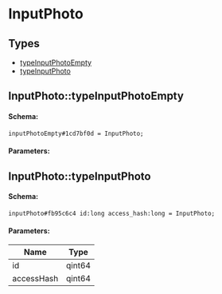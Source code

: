# InputPhoto

## Types

* [typeInputPhotoEmpty](#inputphototypeinputphotoempty)
* [typeInputPhoto](#inputphototypeinputphoto)

## InputPhoto::typeInputPhotoEmpty

#### Schema:

`inputPhotoEmpty#1cd7bf0d = InputPhoto;`

#### Parameters:


## InputPhoto::typeInputPhoto

#### Schema:

`inputPhoto#fb95c6c4 id:long access_hash:long = InputPhoto;`

#### Parameters:

|Name|Type|
|----|----|
|id|qint64|
|accessHash|qint64|

